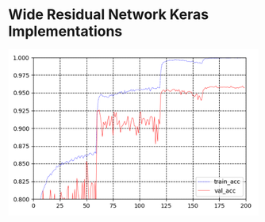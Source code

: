 # Wide Residual Network Keras Implementations

![wide_resnet](figure/resnet_cifar10_history.png "acc")
